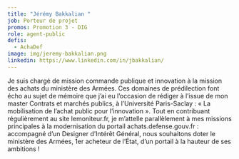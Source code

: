 ```yaml
---
title: "Jérémy Bakkalian "
job: Porteur de projet
promos: Promotion 3 - DIG
role: agent-public
defis:
  - AchaDef
image: img/jeremy-bakkalian.png
linkedin: https://www.linkedin.com/in/jbakkalian/
---
```

Je suis chargé de mission commande publique et innovation à la mission des achats du ministère des Armées. Ces domaines de prédilection font écho au sujet de mémoire que j’ai eu l’occasion de rédiger à l’issue de mon master Contrats et marchés publics, à l’Université Paris-Saclay : « La mobilisation de l’achat public pour l’innovation ». Tout en contribuant régulièrement au site lemoniteur.fr, je m’attelle parallèlement à mes missions principales à la modernisation du portail achats.defense.gouv.fr : accompagné d’un Designer d’Intérêt Général, nous souhaitons doter le ministère des Armées, 1er acheteur de l’État, d’un portail à la hauteur de ses ambitions !